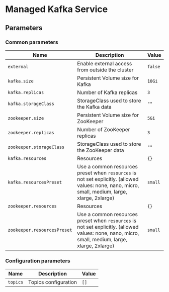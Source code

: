 # Managed Kafka Service

## Parameters

### Common parameters

| Name                        | Description                                                                                                                                      | Value   |
| --------------------------- | ------------------------------------------------------------------------------------------------------------------------------------------------ | ------- |
| `external`                  | Enable external access from outside the cluster                                                                                                  | `false` |
| `kafka.size`                | Persistent Volume size for Kafka                                                                                                                 | `10Gi`  |
| `kafka.replicas`            | Number of Kafka replicas                                                                                                                         | `3`     |
| `kafka.storageClass`        | StorageClass used to store the Kafka data                                                                                                        | `""`    |
| `zookeeper.size`            | Persistent Volume size for ZooKeeper                                                                                                             | `5Gi`   |
| `zookeeper.replicas`        | Number of ZooKeeper replicas                                                                                                                     | `3`     |
| `zookeeper.storageClass`    | StorageClass used to store the ZooKeeper data                                                                                                    | `""`    |
| `kafka.resources`           | Resources                                                                                                                                        | `{}`    |
| `kafka.resourcesPreset`     | Use a common resources preset when `resources` is not set explicitly. (allowed values: none, nano, micro, small, medium, large, xlarge, 2xlarge) | `small` |
| `zookeeper.resources`       | Resources                                                                                                                                        | `{}`    |
| `zookeeper.resourcesPreset` | Use a common resources preset when `resources` is not set explicitly. (allowed values: none, nano, micro, small, medium, large, xlarge, 2xlarge) | `small` |

### Configuration parameters

| Name     | Description          | Value |
| -------- | -------------------- | ----- |
| `topics` | Topics configuration | `[]`  |
